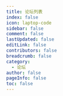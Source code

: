 ```yaml
---
title: 论坛列表
index: false
icon: laptop-code
sidebar: false
comment: false
lastUpdated: false
editLink: false
contributors: false
breadcrumb: false
category:
  - 论坛
author: false
pageInfo: false
toc: false
---
```


<DiscussionsList></DiscussionsList>
